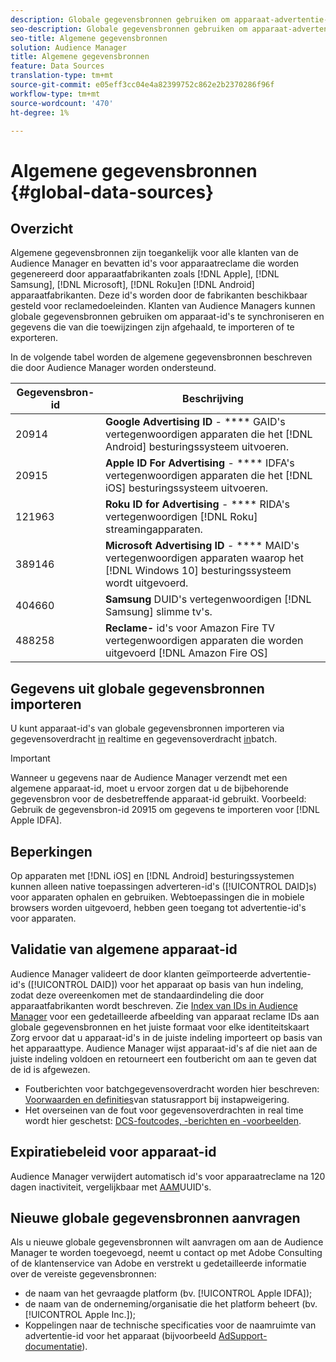 ```yaml
---
description: Globale gegevensbronnen gebruiken om apparaat-advertentie-id's te importeren.
seo-description: Globale gegevensbronnen gebruiken om apparaat-advertentie-id's te importeren.
seo-title: Algemene gegevensbronnen
solution: Audience Manager
title: Algemene gegevensbronnen
feature: Data Sources
translation-type: tm+mt
source-git-commit: e05eff3cc04e4a82399752c862e2b2370286f96f
workflow-type: tm+mt
source-wordcount: '470'
ht-degree: 1%

---
```



# Algemene gegevensbronnen {#global-data-sources}

## Overzicht

Algemene gegevensbronnen zijn toegankelijk voor alle klanten van de Audience Manager en bevatten id&#39;s voor apparaatreclame die worden gegenereerd door apparaatfabrikanten zoals [!DNL Apple], [!DNL Samsung], [!DNL Microsoft], [!DNL Roku]en [!DNL Android] apparaatfabrikanten. Deze id&#39;s worden door de fabrikanten beschikbaar gesteld voor reclamedoeleinden. Klanten van Audience Managers kunnen globale gegevensbronnen gebruiken om apparaat-id&#39;s te synchroniseren en gegevens die van die toewijzingen zijn afgehaald, te importeren of te exporteren.

In de volgende tabel worden de algemene gegevensbronnen beschreven die door Audience Manager worden ondersteund.

| Gegevensbron-id | Beschrijving |
|---|---|
| 20914 | **Google Advertising ID** - **** GAID&#39;s vertegenwoordigen apparaten die het [!DNL Android] besturingssysteem uitvoeren. |
| 20915 | **Apple ID For Advertising** - **** IDFA&#39;s vertegenwoordigen apparaten die het [!DNL iOS] besturingssysteem uitvoeren. |
| 121963 | **Roku ID for Advertising** - **** RIDA&#39;s vertegenwoordigen [!DNL Roku] streamingapparaten. |
| 389146 | **Microsoft Advertising ID** - **** MAID&#39;s vertegenwoordigen apparaten waarop het [!DNL Windows 10] besturingssysteem wordt uitgevoerd. |
| 404660 | **Samsung** DUID&#39;s vertegenwoordigen [!DNL Samsung] slimme tv&#39;s. |
| 488258 | **Reclame-** id&#39;s voor Amazon Fire TV vertegenwoordigen apparaten die worden uitgevoerd [!DNL Amazon Fire OS] |

## Gegevens uit globale gegevensbronnen importeren

U kunt apparaat-id&#39;s van globale gegevensbronnen importeren via gegevensoverdracht [in](../integration/sending-audience-data/real-time-data-integration/real-time-data-transfer.md) realtime en gegevensoverdracht [in](../integration/sending-audience-data/batch-data-transfer-explained/batch-data-transfer-explained.md)batch.

>[!IMPORTANT]
>
>Wanneer u gegevens naar de Audience Manager verzendt met een algemene apparaat-id, moet u ervoor zorgen dat u de bijbehorende gegevensbron voor de desbetreffende apparaat-id gebruikt. Voorbeeld: Gebruik de gegevensbron-id 20915 om gegevens te importeren voor [!DNL Apple IDFA].

## Beperkingen

Op apparaten met [!DNL iOS] en [!DNL Android] besturingssystemen kunnen alleen native toepassingen adverteren-id&#39;s ([!UICONTROL DAID]s) voor apparaten ophalen en gebruiken. Webtoepassingen die in mobiele browsers worden uitgevoerd, hebben geen toegang tot advertentie-id&#39;s voor apparaten.

## Validatie van algemene apparaat-id

Audience Manager valideert de door klanten geïmporteerde advertentie-id&#39;s ([!UICONTROL DAID]) voor het apparaat op basis van hun indeling, zodat deze overeenkomen met de standaardindeling die door apparaatfabrikanten wordt beschreven. Zie [Index van IDs in Audience Manager](../reference/ids-in-aam.md) voor een gedetailleerde afbeelding van apparaat reclame IDs aan globale gegevensbronnen en het juiste formaat voor elke identiteitskaart Zorg ervoor dat u apparaat-id&#39;s in de juiste indeling importeert op basis van het apparaattype. Audience Manager wijst apparaat-id&#39;s af die niet aan de juiste indeling voldoen en retourneert een foutbericht om aan te geven dat de id is afgewezen.

* Foutberichten voor batchgegevensoverdracht worden hier beschreven: [Voorwaarden en definities](../reporting/onboarding-status-report.md#report-terms-conditions)van statusrapport bij instapweigering.
* Het overseinen van de fout voor gegevensoverdrachten in real time wordt hier geschetst: [DCS-foutcodes, -berichten en -voorbeelden](../api/dcs-intro/dcs-api-reference/dcs-error-codes.md).

## Expiratiebeleid voor apparaat-id

Audience Manager verwijdert automatisch id&#39;s voor apparaatreclame na 120 dagen inactiviteit, vergelijkbaar met [AAM](../faq/faq-privacy.md)UUID&#39;s.

## Nieuwe globale gegevensbronnen aanvragen

Als u nieuwe globale gegevensbronnen wilt aanvragen om aan de Audience Manager te worden toegevoegd, neemt u contact op met Adobe Consulting of de klantenservice van Adobe en verstrekt u gedetailleerde informatie over de vereiste gegevensbronnen:

* de naam van het gevraagde platform (bv. [!UICONTROL Apple IDFA]);
* de naam van de onderneming/organisatie die het platform beheert (bv. [!UICONTROL Apple Inc.]);
* Koppelingen naar de technische specificaties voor de naamruimte van advertentie-id voor het apparaat (bijvoorbeeld [AdSupport-documentatie](https://developer.apple.com/documentation/adsupport)).
